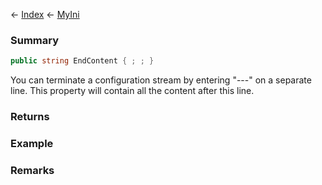 ← [Index](Api-Index) ← [MyIni](VRage.Game.ModAPI.Ingame.Utilities.MyIni)

### Summary

```csharp
public string EndContent { ; ; }
```

You can terminate a configuration stream by entering "---" on a separate line. This property will contain all the content after this line.

### Returns

### Example

### Remarks

